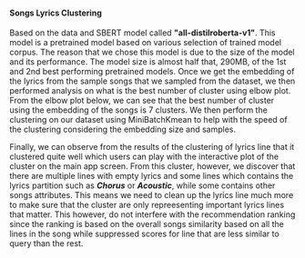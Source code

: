 #### Songs Lyrics Clustering

Based on the data and SBERT model called **"all-distilroberta-v1"**. This model is a pretrained model based on various selection of trained model corpus. The reason that we chose this model is due to the size of the model and its performance. The model size is almost half that, 290MB, of the 1st and 2nd best performing pretrained models. Once we get the embedding of the lyrics from the sample songs that we sampled from the dataset, we then performed analysis on what is the best number of cluster using elbow plot. From the elbow plot below, we can see that the best number of cluster using the embedding of the songs is 7 clusters. We then perform the clustering on our dataset using MiniBatchKmean to help with the speed of the clustering considering the embedding size and samples.

Finally, we can observe from the results of the clustering of lyrics line that it clustered quite well which users can play with the interactive plot of the cluster on the main app screen. From this cluster, however, we discover that there are multiple lines with empty lyrics and some lines which contains the lyrics partition such as ***Chorus*** or ***Acoustic***, while some contains other songs attributes. This means we need to clean up the lyrics line much more to make sure that the cluster are only repreesenting important lyrics lines that matter. This however, do not interfere with the recommendation ranking since the ranking is based on the overall songs similarity based on all the lines in the song while suppressed scores for line that are less similar to query than the rest.